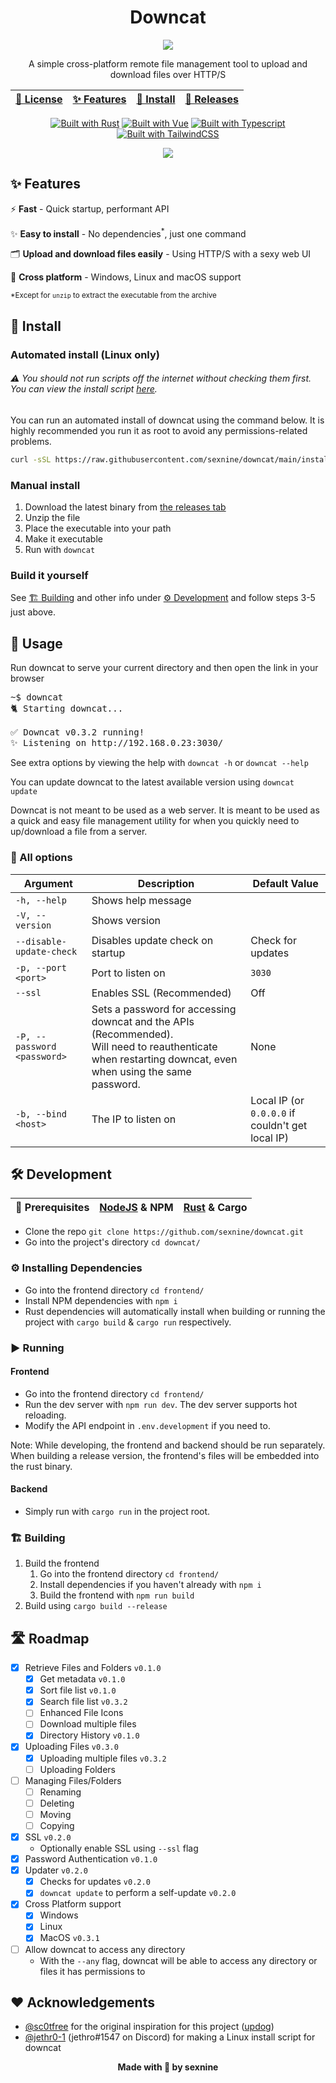<div align="center">

# Downcat

![](assets/downcat-sm.png)

A simple cross-platform remote file management tool to upload and download files over HTTP/S

[📜 License](LICENSE.md)  |  [✨ Features](#-features) | [🎉 Install](#-install) | [🎁 Releases](https://github.com/sexnine/downcat/releases)
-- | -- | -- | -- 

[![Built with Rust](https://img.shields.io/badge/-Rust-ea4800?style=for-the-badge&logo=rust&logoColor=white)](https://www.rust-lang.org/)
[![Built with Vue](https://img.shields.io/badge/-Vue-42b883?style=for-the-badge&logo=vue.js&logoColor=white)](https://vuejs.org/)
[![Built with Typescript](https://img.shields.io/badge/-Typescript-2f74c0?style=for-the-badge&logo=typescript&logoColor=white)](https://www.typescriptlang.org/)
[![Built with TailwindCSS](https://img.shields.io/badge/-Tailwind-38bdf8?style=for-the-badge&logo=tailwindcss&logoColor=white)](https://tailwindcss.com/)

![](assets/downcat-image.png)

</div>

## ✨ Features
⚡ **Fast** - Quick startup, performant API

✨ **Easy to install** - No dependencies<sup>*</sup>, just one command

🗂 **Upload and download files easily** - Using HTTP/S with a sexy web UI

🌈 **Cross platform** - Windows, Linux and macOS support

<sup>*Except for `unzip` to extract the executable from the archive</sup>

## 🎉 Install

### Automated install (Linux only)

###### ⚠ You should not run scripts off the internet without checking them first.  You can view the install script [here](install/downcat_linux.sh).

You can run an automated install of downcat using the command below.  It is highly recommended you run it as root to avoid any permissions-related problems.

```sh
curl -sSL https://raw.githubusercontent.com/sexnine/downcat/main/install/downcat_linux.sh | sudo bash
```

### Manual install

1. Download the latest binary from [the releases tab](https://github.com/sexnine/downcat/releases)
2. Unzip the file
3. Place the executable into your path
4. Make it executable
5. Run with `downcat`

### Build it yourself

See [🏗 Building](#-building) and other info under [⚙ Development](#-development) and follow steps 3-5 just above.

## 🤔 Usage

Run downcat to serve your current directory and then open the link in your browser

<pre><samp>~$ <kbd>downcat</kbd>
🐈 Starting downcat...

✅ Downcat v0.3.2 running!
✨ Listening on http://192.168.0.23:3030/
</samp></pre>

See extra options by viewing the help with `downcat -h` or `downcat --help`

You can update downcat to the latest available version using `downcat update`

Downcat is not meant to be used as a web server.  It is meant to be used as a quick and easy file management utility for when you quickly need to up/download a file from a server.

### 💎 All options
| Argument | Description | Default Value |
|    --    |     ---     |      ---      |
| `-h, --help` | Shows help message |
| `-V, --version` | Shows version |
| `--disable-update-check` | Disables update check on startup | Check for updates |
| `-p, --port <port>` | Port to listen on | `3030` |
| `--ssl` | Enables SSL (Recommended) | Off |
| `-P, --password <password>` | Sets a password for accessing downcat and the APIs (Recommended). <br> Will need to reauthenticate when restarting downcat, even when using the same password. | None |
| `-b, --bind <host>` | The IP to listen on | Local IP (or `0.0.0.0` if couldn't get local IP) |


## 🛠 Development

📜 **Prerequisites** | [NodeJS](https://nodejs.org/) & NPM | [Rust](https://www.rust-lang.org/tools/install) & Cargo
 -- | -- | -- |

- Clone the repo `git clone https://github.com/sexnine/downcat.git`
- Go into the project's directory `cd downcat/`
  
### ⚙ Installing Dependencies
- Go into the frontend directory `cd frontend/`
- Install NPM dependencies with `npm i`
- Rust dependencies will automatically install when building or running the project with `cargo build` & `cargo run` respectively.

### ▶ Running

#### Frontend
- Go into the frontend directory `cd frontend/`
- Run the dev server with `npm run dev`.  The dev server supports hot reloading.
- Modify the API endpoint in `.env.development` if you need to.

Note: While developing, the frontend and backend should be run separately.  When building a release version, the frontend's files will be embedded into the rust binary.

#### Backend
- Simply run with `cargo run` in the project root.

### 🏗 Building
1. Build the frontend
   1. Go into the frontend directory `cd frontend/`
   2. Install dependencies if you haven't already with `npm i`
   3. Build the frontend with `npm run build`
2. Build using `cargo build --release`

## 🛣 Roadmap
- [x] Retrieve Files and Folders `v0.1.0`
  - [x] Get metadata `v0.1.0`
  - [x] Sort file list `v0.1.0`
  - [x] Search file list `v0.3.2`
  - [ ] Enhanced File Icons
  - [ ] Download multiple files
  - [x] Directory History `v0.1.0`
- [x] Uploading Files `v0.3.0`
  - [x] Uploading multiple files `v0.3.2`
  - [ ] Uploading Folders
- [ ] Managing Files/Folders
  - [ ] Renaming
  - [ ] Deleting
  - [ ] Moving
  - [ ] Copying
- [x] SSL `v0.2.0`
  - Optionally enable SSL using `--ssl` flag
- [x] Password Authentication `v0.1.0`
- [x] Updater `v0.2.0`
  - [x] Checks for updates `v0.2.0`
  - [x] `downcat update` to perform a self-update `v0.2.0`
- [x] Cross Platform support
  - [x] Windows
  - [x] Linux
  - [x] MacOS `v0.3.1`
- [ ] Allow downcat to access any directory
  - With the `--any` flag, downcat will be able to access any directory or files it has permissions to

## ❤ Acknowledgements
- [@sc0tfree](https://github.com/sc0tfree) for the original inspiration for this project ([updog](https://github.com/sc0tfree/updog))
- [@jethr0-1](https://github.com/jethr0-1) (jethro#1547 on Discord) for making a Linux install script for downcat

<div align="center">

  **Made with 💖 by sexnine**

</div>
